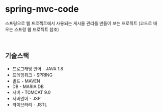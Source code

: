# spring-mvc-code
스프링으로 웹 프로젝트에서 사용되는 게시물 관리를 만들어 보는 프로젝트
(코드로 배우는 스프링 웹 프로젝트 참조)


<br/>

## 기술스택
* 프로그래밍 언어 - JAVA 1.8  
* 프레임워크 - SPRING   
* 빌드 - MAVEN   
* DB - MARIA DB   
* 서버 - TOMCAT 9.0  
* 서버언어 - JSP  
* 라이브러리 - JSTL  
